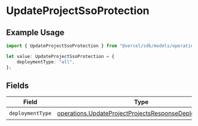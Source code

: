 # UpdateProjectSsoProtection

## Example Usage

```typescript
import { UpdateProjectSsoProtection } from "@vercel/sdk/models/operations";

let value: UpdateProjectSsoProtection = {
    deploymentType: "all",
};
```

## Fields

| Field                                                                                                                            | Type                                                                                                                             | Required                                                                                                                         | Description                                                                                                                      |
| -------------------------------------------------------------------------------------------------------------------------------- | -------------------------------------------------------------------------------------------------------------------------------- | -------------------------------------------------------------------------------------------------------------------------------- | -------------------------------------------------------------------------------------------------------------------------------- |
| `deploymentType`                                                                                                                 | [operations.UpdateProjectProjectsResponseDeploymentType](../../models/operations/updateprojectprojectsresponsedeploymenttype.md) | :heavy_check_mark:                                                                                                               | N/A                                                                                                                              |